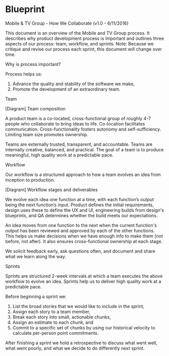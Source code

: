 # Blueprint

Mobile & TV Group - How We Collaborate (v1.0 - 6/11/2016)
 
 
 
This document is an overview of the Mobile and TV Group process. It describes why product development process is important and outlines three aspects of our process: team, workflow, and sprints. Note: Because we critique and revise our process each sprint, this document will change over time.
 
Why is process important?
 
Process helps us:
 
1. Advance the quality and stability of the software we make,
2. Promote the development of an extraordinary team.
 
 
 
Team
 
[Diagram]
Team composition
 
A product team is a co-located, cross-functional group of roughly 4-7 people who collaborate to bring ideas to life. Co-location facilitates communication. Cross-functionality fosters autonomy and self-sufficiency. Limiting team size promotes ownership.
 
Teams are externally trusted, transparent, and accountable. Teams are internally creative, balanced, and practical. The goal of a team is to produce meaningful, high quality work at a predictable pace.
 
 
 
Workflow
 
Our workflow is a structured approach to how a team evolves an idea from inception to production.
 
[Diagram]
Workflow stages and deliverables
 
We evolve each idea one function at a time, with each function’s output being the next function’s input. Product defines the initial requirements, design uses these to define the UX and UI, engineering builds from design's blueprints, and QA determines whether the build meets our expectations.
 
An idea moves from one function to the next when the current function's output has been reviewed and approved by each of the other functions. This helps us make decisions when we have enough info to make them (not before, not after). It also ensures cross-functional ownership at each stage.
 
We solicit feedback early, ask questions often, and document and share what we learn along the way.
 
 
 
Sprints
 
Sprints are structured 2-week intervals at which a team executes the above workflow to evolve an idea. Sprints help us to deliver high quality work at a predictable pace.
 
Before beginning a sprint we:
 
1. List the broad stories that we would like to include in the sprint,
2. Assign each story to a team member,
3. Break each story into small, actionable chunks,
4. Assign an estimate to each chunk, and
5. Commit to a specific set of chunks by using our historical velocity to calculate per-person point commitments.
 
After finishing a sprint we hold a retrospective to discuss what went well, what went poorly, and what we decide to do differently next sprint.
